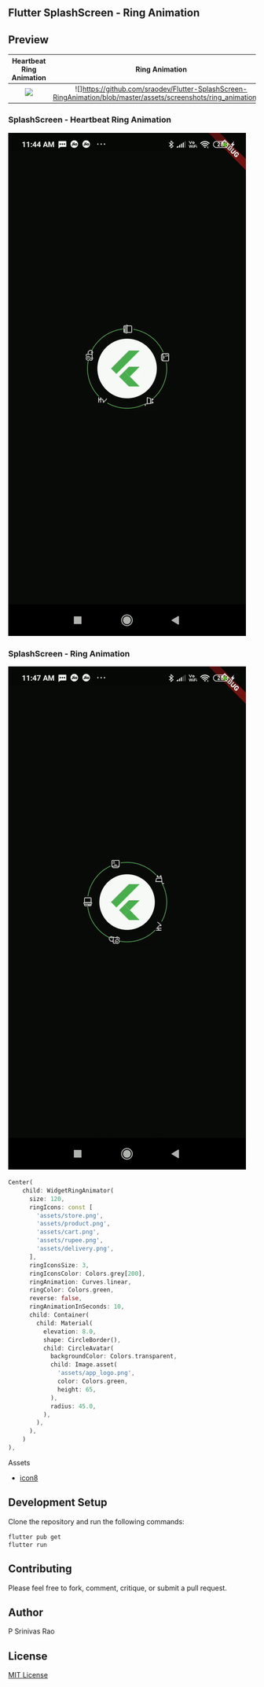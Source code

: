 ## Flutter SplashScreen - Ring Animation

## Preview

Heartbeat Ring Animation | Ring Animation
:---------------------------:|:---------------------------:
![](https://github.com/sraodev/Flutter-SplashScreen-RingAnimation/blob/master/assets/screenshots/ring_animation.gif")|![]https://github.com/sraodev/Flutter-SplashScreen-RingAnimation/blob/master/assets/screenshots/ring_animation.gif)

### SplashScreen - Heartbeat Ring Animation

<img src="assets/screenshots/heartbeat_ring_animation.gif" />

### SplashScreen - Ring Animation

<img src="assets/screenshots/ring_animation.gif" />

```dart
Center(
    child: WidgetRingAnimator(
      size: 120,
      ringIcons: const [
        'assets/store.png',
        'assets/product.png',
        'assets/cart.png',
        'assets/rupee.png',
        'assets/delivery.png',
      ],
      ringIconsSize: 3,
      ringIconsColor: Colors.grey[200],
      ringAnimation: Curves.linear,
      ringColor: Colors.green,
      reverse: false,
      ringAnimationInSeconds: 10,
      child: Container(
        child: Material(
          elevation: 8.0,
          shape: CircleBorder(),
          child: CircleAvatar(
            backgroundColor: Colors.transparent,
            child: Image.asset(
              'assets/app_logo.png',
              color: Colors.green,
              height: 65,
            ),
            radius: 45.0,
          ),
        ),
      ),
    )
),
```

Assets

- [icon8](https://icons8.com)

## Development Setup

Clone the repository and run the following commands:

```
flutter pub get
flutter run
```

## Contributing

Please feel free to fork, comment, critique, or submit a pull request.

## Author

P Srinivas Rao

## License

[MIT License](./LICENSE)


